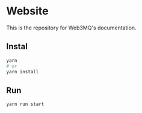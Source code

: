 # Website

This is the repository for Web3MQ's documentation.


## Instal

```bash
yarn
# or
yarn install
```

## Run

```bash
yarn run start
```
